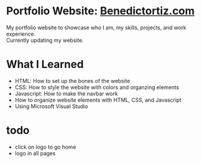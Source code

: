 # Portfolio Website: [Benedictortiz.com](https://benedictortiz.com/)
My portfolio website to showcase who I am, my skills, projects, and work experience.  
Currently updating my website.

# What I Learned  
* HTML: How to set up the bones of the website
* CSS: How to style the website with colors and organzing elements
* Javascript: How to make the navbar work
* How to organize website elements with HTML, CSS, and Javascript
* Using Microsoft Visual Studio 

# todo
* click on logo to go home
* logo in all pages